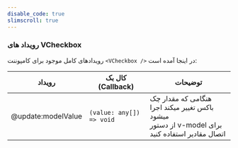 ```yaml
---
disable_code: true
slimscroll: true
---
```


### رویداد های VCheckbox

رویدادهای کامل موجود برای کامپوننت `<VCheckbox />` در اینجا آمده است:

| رویداد             | کال بک (Callback)                                         | توضیحات                                                                                             |
| ------------------ | --------------------------------------------------------- | --------------------------------------------------------------------------------------------------- |
| @update:modelValue | <span class="is-function">`(value: any[]) => void`</span> | هنگامی که مقدار چک باکس تغییر میکند اجرا میشود<br />از دستور v-model برای اتصال مقادیر استفاده کنید |
